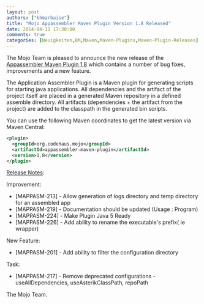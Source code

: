 ```yaml
---
layout: post
authors: ["khmarbaise"]
title: "Mojo Appassembler Maven Plugin Version 1.8 Released"
date: 2014-04-11 17:30:00
comments: true
categories: [Neuigkeiten,BM,Maven,Maven-Plugins,Maven-Plugin-Releases]
---
```

The Mojo Team is pleased to announce the new release 
of the [Appassembler Maven Plugin 1.8](http://mojo.codehaus.org/appassembler/appassembler-maven-plugin/)
which contains a number of bug fixes, improvements and a new feature.

The Application Assembler Plugin is a Maven plugin for generating
scripts for starting java applications.
All dependencies and the artifact of the project itself are placed in
a generated Maven repository in a defined assemble directory.
All artifacts (dependencies + the artifact from the project) are added
to the classpath in the generated bin scripts.

You can use the following Maven coordinates to get the latest version via Maven Central:

```xml
<plugin>
  <groupId>org.codehaus.mojo</groupId>
  <artifactId>appassembler-maven-plugin</artifactId>
  <version>1.8</version>
</plugin>
```

<!-- more -->

[Release Notes](https://jira.codehaus.org/secure/ReleaseNote.jspa?projectId=11780&version=19848):

Improvement:

 * [MAPPASM-213] - Allow generation of logs directory and temp directory for an assembled app
 * [MAPPASM-219] - Documentation should be updated (Usage : Program)
 * [MAPPASM-224] - Make Plugin Java 5 Ready
 * [MAPPASM-226] - Add ability to rename the executable's prefix( ie wrapper)

New Feature:

 * [MAPPASM-201] - Add ability to filter the configuration directory

Task:

 * [MAPPASM-217] - Remove deprecated configurations - useAllDependencies, useAsterikClassPath, repoPath


The Mojo Team.

